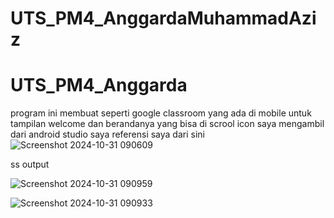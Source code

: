 ﻿# UTS_PM4_AnggardaMuhammadAziz
# UTS_PM4_Anggarda
program ini membuat seperti google classroom yang ada di mobile untuk tampilan welcome dan berandanya yang bisa di scrool
icon saya mengambil dari android studio
saya 
referensi saya dari sini
![Screenshot 2024-10-31 090609](https://github.com/user-attachments/assets/ec10a878-ab36-4eb5-9fd3-9106d07cda8c)

ss output


![Screenshot 2024-10-31 090959](https://github.com/user-attachments/assets/2d524be4-2f7d-40c9-b8da-a51ba765b1bd)

![Screenshot 2024-10-31 090933](https://github.com/user-attachments/assets/4476d842-2f93-437a-a8b3-eb62cf82f7f2)
